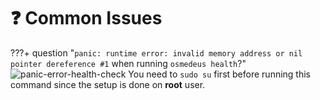 # :question: Common Issues

???+ question "`panic: runtime error: invalid memory address or nil pointer dereference #1` when running `osmedeus health`?"
    ![panic-error-health-check](https://user-images.githubusercontent.com/42310984/147915390-02874bec-0b96-4ad5-b99a-927d54be35ad.png)
    You need to `sudo su` first before running this command since the setup is done on **root** user.
